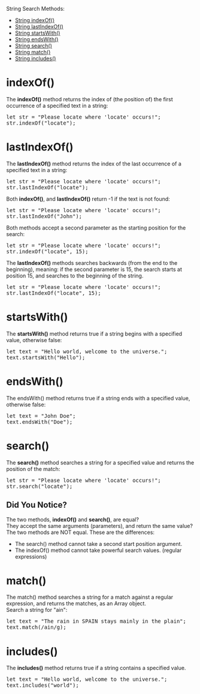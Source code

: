 String Search Methods:
<ul>
  <li><a href="#indexOf">String indexOf()</a></li>
  <li><a href="#lastIndexOf">String lastIndexOf()</a></li>
  <li><a href="#startsWith">String startsWith()</a></li>
  <li><a href="#endsWith">String endsWith()</a></li>
  <li><a href="#search">String search()</a></li>
  <li><a href="#match">String match()</a></li>
  <li><a href="#includes">String includes()</a></li>
</ul>
<h1>indexOf()</h1>
The <b>indexOf()</b> method returns the index of (the position of) the first occurrence of a specified text in a string:
<pre>
let str = "Please locate where 'locate' occurs!";
str.indexOf("locate");
</pre>
<h1>lastIndexOf()</h1>
The <b>lastIndexOf()</b> method returns the index of the last occurrence of a specified text in a string:
<pre>
let str = "Please locate where 'locate' occurs!";
str.lastIndexOf("locate");
</pre>
Both <b>indexOf()</b>, and <b>lastIndexOf()</b> return -1 if the text is not found:
<pre>
let str = "Please locate where 'locate' occurs!";
str.lastIndexOf("John");
</pre>
Both methods accept a second parameter as the starting position for the search:
<pre>
let str = "Please locate where 'locate' occurs!";
str.indexOf("locate", 15);
</pre>
The <b>lastIndexOf()</b> methods searches backwards (from the end to the beginning), meaning: if the second parameter is 15, the search starts at position 15, and searches to the beginning of the string.
<pre>
let str = "Please locate where 'locate' occurs!";
str.lastIndexOf("locate", 15);
</pre>
<h1>startsWith()</h1>
The <b>startsWith()</b> method returns true if a string begins with a specified value, otherwise false:
<pre>
let text = "Hello world, welcome to the universe.";
text.startsWith("Hello");
</pre>
<h1>endsWith()</h1>
The endsWith() method returns true if a string ends with a specified value, otherwise false:
<pre>
let text = "John Doe";
text.endsWith("Doe");
</pre>

<h1>search()</h1>
The <b>search()</b> method searches a string for a specified value and returns the position of the match:
<pre>
let str = "Please locate where 'locate' occurs!";
str.search("locate");
</pre>
<h2>Did You Notice?</h2>
The two methods, <b>indexOf()</b> and <b>search()</b>, are equal?
<br>
They accept the same arguments (parameters), and return the same value?
<br>
The two methods are NOT equal. These are the differences:
<ul>
  <li>The search() method cannot take a second start position argument.</li>
  <li>The indexOf() method cannot take powerful search values. (regular expressions)</li>
</ul>
<h1>match()</h1>
The match() method searches a string for a match against a regular expression, and returns the matches, as an Array object.
<br>
Search a string for "ain":
<pre>
let text = "The rain in SPAIN stays mainly in the plain"; 
text.match(/ain/g);
</pre>
<h1>includes()</h1>
The <b>includes()</b> method returns true if a string contains a specified value.
<pre>
let text = "Hello world, welcome to the universe.";
text.includes("world");
</pre>
